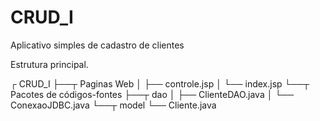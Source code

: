 CRUD_I
======

Aplicativo simples de cadastro de clientes


Estrutura principal.

┌ CRUD_I
├──┬ Paginas Web
│     ├── controle.jsp
│     └── index.jsp
└──┬ Pacotes de códigos-fontes
   ├──┬ dao
   │  ├── ClienteDAO.java
   │  └── ConexaoJDBC.java
   └──┬ model
      └── Cliente.java

